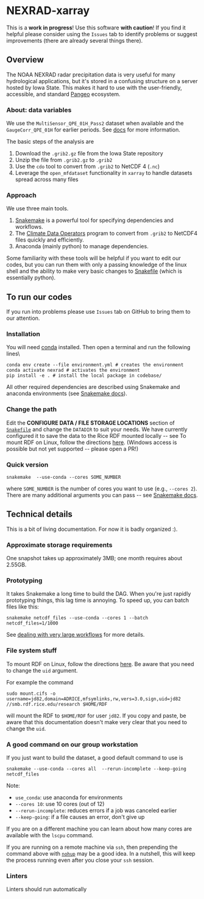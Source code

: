 # NEXRAD-xarray

This is a **work in progress**!
Use this software **with caution**!
If you find it helpful please consider using the `Issues` tab to identify problems or suggest improvements (there are already several things there).

## Overview

The NOAA NEXRAD radar precipitation data is very useful for many hydrological applications, but it's stored in a confusing structure on a server hosted by Iowa State.
This makes it hard to use with the user-friendly, accessible, and standard [Pangeo](https://pangeo.io/) ecosystem.

### About: data variables

We use the `MultiSensor_QPE_01H_Pass2` dataset when available and the `GaugeCorr_QPE_01H` for earlier periods.
See [docs](./doc/) for more information.

The basic steps of the analysis are

1. Download the `.grib2.gz` file from the Iowa State repository
1. Unzip the file from `.grib2.gz` to `.grib2`
1. Use the `cdo` tool to convert from `.grib2` to NetCDF 4 (`.nc`)
1. Leverage the `open_mfdataset` functionality in `xarray` to handle datasets spread across many files

### Approach

We use three main tools.

1. [Snakemake](https://snakemake.readthedocs.io/) is a powerful tool for specifying dependencies and workflows.
1. The [Climate Data Operators](https://code.mpimet.mpg.de/projects/cdo) program to convert from `.grib2` to NetCDF4 files quickly and efficiently.
1. Anaconda (mainly python) to manage dependencies.

Some familiarity with these tools will be helpful if you want to edit our codes, but you can run them with only a passing knowledge of the linux shell and the ability to make very basic changes to [Snakefile](./Snakefile) (which is essentially python).

## To run our codes

If you run into problems please use `Issues` tab on GitHub to bring them to our attention.

### Installation

You will need [conda](https://docs.conda.io/projects/conda/en/latest/user-guide/install/index.html) installed.
Then open a terminal and run the following lines\

```shell
conda env create --file environment.yml # creates the environment
conda activate nexrad # activates the environment
pip install -e . # install the local package in codebase/
```

All other required dependencies are described using Snakemake and anaconda environments (see [Snakemake docs](https://snakemake.readthedocs.io/)).

### Change the path

Edit the **CONFIGURE DATA / FILE STORAGE LOCATIONS** section of [`Snakefile`](./Snakefile) and change the `DATADIR` to suit your needs.
We have currently configured it to save the data to the Rice RDF mounted locally -- see To mount RDF on Linux, follow the directions [here](https://kb.rice.edu/page.php?id=108256).
(Windows access is possible but not yet supported -- please open a PR!)

### Quick version

```shell
snakemake  --use-conda --cores SOME_NUMBER
```

where `SOME_NUMBER` is the number of cores you want to use (e.g., `--cores 2`).
There are many additional arguments you can pass -- see [Snakemake docs](https://snakemake.readthedocs.io/).

## Technical details

This is a bit of living documentation.
For now it is badly organized :).

### Approximate storage requirements

One snapshot takes up approximately 3MB; one month requires about 2.55GB.

### Prototyping

It takes Snakemake a long time to build the DAG.
When you're just rapidly prototyping things, this lag time is annoying.
To speed up, you can batch files like this:

```shell
snakemake netcdf_files --use-conda --cores 1 --batch netcdf_files=1/1000
```

See [dealing with very large workflows](https://snakemake.readthedocs.io/en/stable/executing/cli.html#dealing-with-very-large-workflows) for more details.

### File system stuff

To mount RDF on Linux, follow the directions [here](https://kb.rice.edu/page.php?id=108256#Linux).
Be aware that you need to change the `uid` argument.

For example the command

```shell
sudo mount.cifs -o username=jd82,domain=ADRICE,mfsymlinks,rw,vers=3.0,sign,uid=jd82 //smb.rdf.rice.edu/research $HOME/RDF
```

will mount the RDF to `$HOME/RDF` for user `jd82`.
If you copy and paste, be aware that this documentation doesn't make very clear that you need to change the `uid`.

### A good command on our group workstation

If you just want to build the dataset, a good default command to use is

```shell
snakemake --use-conda --cores all  --rerun-incomplete --keep-going netcdf_files
```

Note:

- `use_conda`: use anaconda for environments
- `--cores 10`: use 10 cores (out of 12)
- `--rerun-incomplete`: reduces errors if a job was canceled earlier
- `--keep-going`: if a file causes an error, don't give up

If you are on a different machine you can learn about how many cores are available with the `lscpu` command.

If you are running on a remote machine via `ssh`, then prepending the command above with [`nohup`](https://www.computerhope.com/unix/unohup.htm) may be a good idea.
In a nutshell, this will keep the process running even after you close your `ssh` session.

### Linters

Linters should run automatically
